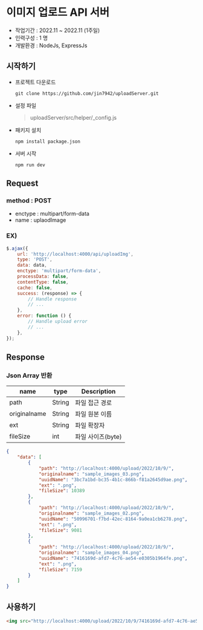 # 이미지 업로드 API 서버

-   작업기간 : 2022.11 ~ 2022.11 (1주일)
-   인력구성 : 1 명
-   개발환경 : NodeJs, ExpressJs

## 시작하기

-   프로젝트 다운로드

    ```
    git clone https://github.com/jin7942/uploadServer.git
    ```

-   설정 파일

    > uploadServer/src/helper/\_config.js

-   패키지 설치

    ```
    npm install package.json
    ```

-   서버 시작
    ```
    npm run dev
    ```

## Request

### method : POST

-   enctype : multipart/form-data
-   name : uplaodImage

### EX)

```javascript
$.ajax({
    url: 'http://localhost:4000/api/uploadImg', 
    type: 'POST',
    data: data,
    enctype: 'multipart/form-data',
    processData: false,
    contentType: false,
    cache: false,
    success: (response) => {
        // Handle response
        // ...
    },
    error: function () {
        // Handle upload error
        // ...
    },
});
```

## Response

### Json Array 반환

| name         | type   | Description       |
| ------------ | ------ | ----------------- |
| path         | String | 파일 접근 경로    |
| originalname | String | 파일 원본 이름    |
| ext          | String | 파일 확장자       |
| fileSize     | int    | 파일 사이즈(byte) |

```json
{
    "data": [
        {
            "path": "http://localhost:4000/upload/2022/10/9/",
            "originalname": "sample_images_03.png",
            "uuidName": "3bc7a1bd-bc35-4b1c-866b-f81a2645d9ae.png",
            "ext": ".png",
            "fileSize": 10389
        },
        {
            "path": "http://localhost:4000/upload/2022/10/9/",
            "originalname": "sample_images_02.png",
            "uuidName": "50996701-f7bd-42ec-8164-9a0ea1cb6278.png",
            "ext": ".png",
            "fileSize": 9081
        },
        {
            "path": "http://localhost:4000/upload/2022/10/9/",
            "originalname": "sample_images_04.png",
            "uuidName": "7416169d-afd7-4c76-ae54-e0305b1964fe.png",
            "ext": ".png",
            "fileSize": 7159
        }
    ]
}
```

## 사용하기

```html
<img src="http://localhost:4000/upload/2022/10/9/7416169d-afd7-4c76-ae54-e0305b1964fe.png" />
```
